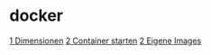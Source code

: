 # docker

[1 Dimensionen](1-dimensionen/README.md)
[2 Container starten](2-running-container/README.md)
[2 Eigene Images](3-custom-container/README.md)
